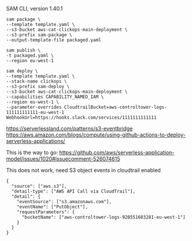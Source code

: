 SAM CLI, version 1.40.1

```
sam package \
--template template.yaml \
--s3-bucket aws-cat-clickops-main-deployment \
--s3-prefix sam-package \
--output-template-file packaged.yaml

sam publish \
-t packaged.yaml \
--region eu-west-1

sam deploy \
--template template.yaml \
--stack-name clickops \
--s3-prefix sam-deploy \
--s3-bucket aws-cat-clickops-main-deployment \
--capabilities CAPABILITY_NAMED_IAM \
--region eu-west-1 \
--parameter-overrides CloudtrailBucket=aws-controltower-logs-111111111111-eu-west-1 WebhookUrl=https://hooks.slack.com/services/1111111111111
```

https://serverlessland.com/patterns/s3-eventbridge
https://aws.amazon.com/blogs/compute/using-github-actions-to-deploy-serverless-applications/


This is the way to go:
https://github.com/aws/serverless-application-model/issues/1020#issuecomment-526074615


This does not work, need S3 object events in cloudtrail enabled
```
{
  "source": ["aws.s3"],
  "detail-type": ["AWS API Call via CloudTrail"],
  "detail": {
    "eventSource": ["s3.amazonaws.com"],
    "eventName": ["PutObject"],
    "requestParameters": {
      "bucketName": ["aws-controltower-logs-920551683281-eu-west-1"]
    }
  }
}
```